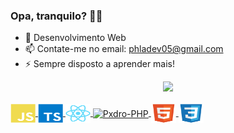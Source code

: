 ### Opa, tranquilo? 🐱‍💻

- 🔭 Desenvolvimento Web
- 📫 Contate-me no email: phladev05@gmail.com
- ⚡ Sempre disposto a aprender mais!

<div align="center">
  <a href="https://github.com/pxdrobdf">
  <img height="180em" src="https://github-readme-stats.vercel.app/api/top-langs/?username=pxdrobdf&layout=compact&langs_count=7&theme=dark"/>
</div>

<div style="display: inline_block"><br>
  <img align="center" alt="Pxdro-Js" height="30" width="40" src="https://raw.githubusercontent.com/devicons/devicon/master/icons/javascript/javascript-plain.svg">
  <img align="center" alt="Pxdro-Ts" height="30" width="40" src="https://raw.githubusercontent.com/devicons/devicon/master/icons/typescript/typescript-plain.svg">
  <img align="center" alt="Pxdro-React" height="30" width="40" src="https://raw.githubusercontent.com/devicons/devicon/master/icons/react/react-original.svg">
  <img align="center" alt="Pxdro-PHP" height="30" width="40" src="https://cdn.jsdelivr.net/gh/devicons/devicon/icons/php/php-original.svg" />
  <img align="center" alt="Pxdro-HTML" height="30" width="40" src="https://raw.githubusercontent.com/devicons/devicon/master/icons/html5/html5-original.svg">
  <img align="center" alt="Pxdro-CSS" height="30" width="40" src="https://raw.githubusercontent.com/devicons/devicon/master/icons/css3/css3-original.svg">
</div>

